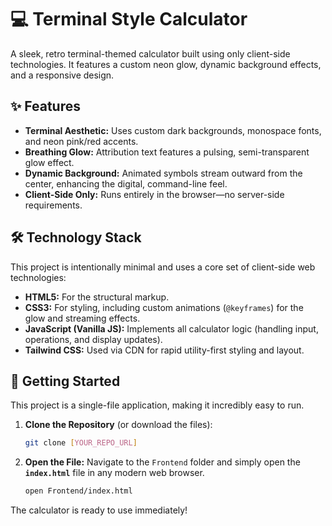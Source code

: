 # 💻 Terminal Style Calculator

A sleek, retro terminal-themed calculator built using only client-side technologies. It features a custom neon glow, dynamic background effects, and a responsive design.

## ✨ Features

* **Terminal Aesthetic:** Uses custom dark backgrounds, monospace fonts, and neon pink/red accents.
* **Breathing Glow:** Attribution text features a pulsing, semi-transparent glow effect.
* **Dynamic Background:** Animated symbols stream outward from the center, enhancing the digital, command-line feel.
* **Client-Side Only:** Runs entirely in the browser—no server-side requirements.

## 🛠️ Technology Stack

This project is intentionally minimal and uses a core set of client-side web technologies:

* **HTML5:** For the structural markup.
* **CSS3:** For styling, including custom animations (`@keyframes`) for the glow and streaming effects.
* **JavaScript (Vanilla JS):** Implements all calculator logic (handling input, operations, and display updates).
* **Tailwind CSS:** Used via CDN for rapid utility-first styling and layout.

## 🚀 Getting Started

This project is a single-file application, making it incredibly easy to run.

1.  **Clone the Repository** (or download the files):
    ```bash
    git clone [YOUR_REPO_URL]
    ```
2.  **Open the File:** Navigate to the `Frontend` folder and simply open the **`index.html`** file in any modern web browser.
    ```bash
    open Frontend/index.html
    ```

The calculator is ready to use immediately!